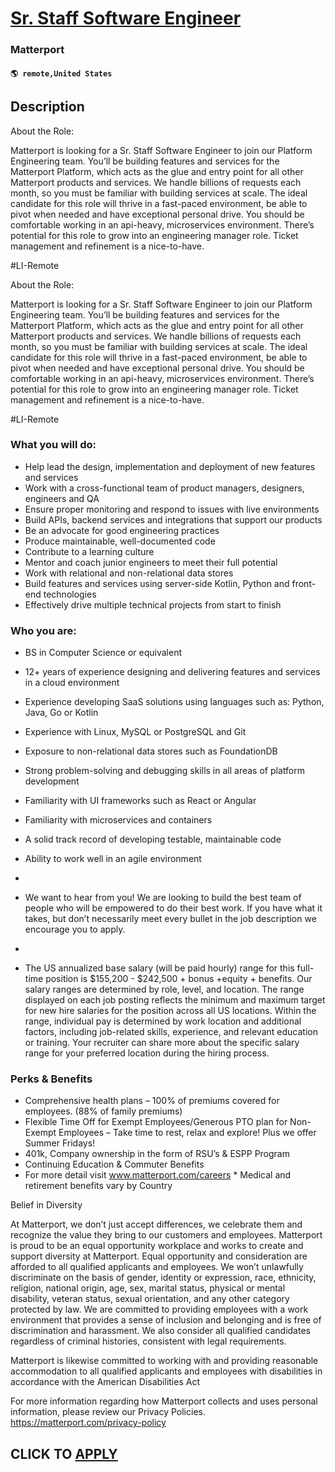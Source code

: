 # [Sr. Staff Software Engineer](https://www.remotewlb.com/apply/sr-staff-software-engineer-122660)  
### Matterport  
#### `🌎 remote,United States`  

## Description

About the Role:

  

Matterport is looking for a Sr. Staff Software Engineer to join our Platform Engineering team. You’ll be building features and services for the Matterport Platform, which acts as the glue and entry point for all other Matterport products and services. We handle billions of requests each month, so you must be familiar with building services at scale. The ideal candidate for this role will thrive in a fast-paced environment, be able to pivot when needed and have exceptional personal drive. You should be comfortable working in an api-heavy, microservices environment. There’s potential for this role to grow into an engineering manager role. Ticket management and refinement is a nice-to-have.

  

#LI-Remote

  

  

About the Role:

  

Matterport is looking for a Sr. Staff Software Engineer to join our Platform Engineering team. You’ll be building features and services for the Matterport Platform, which acts as the glue and entry point for all other Matterport products and services. We handle billions of requests each month, so you must be familiar with building services at scale. The ideal candidate for this role will thrive in a fast-paced environment, be able to pivot when needed and have exceptional personal drive. You should be comfortable working in an api-heavy, microservices environment. There’s potential for this role to grow into an engineering manager role. Ticket management and refinement is a nice-to-have.

  

#LI-Remote

  

  

### What you will do:

* Help lead the design, implementation and deployment of new features and services
* Work with a cross-functional team of product managers, designers, engineers and QA
* Ensure proper monitoring and respond to issues with live environments
* Build APIs, backend services and integrations that support our products
* Be an advocate for good engineering practices
* Produce maintainable, well-documented code
* Contribute to a learning culture
* Mentor and coach junior engineers to meet their full potential
* Work with relational and non-relational data stores
* Build features and services using server-side Kotlin, Python and front-end technologies
* Effectively drive multiple technical projects from start to finish

  

###  Who you are:

* BS in Computer Science or equivalent
* 12+ years of experience designing and delivering features and services in a cloud environment
* Experience developing SaaS solutions using languages such as: Python, Java, Go or Kotlin
* Experience with Linux, MySQL or PostgreSQL and Git
* Exposure to non-relational data stores such as FoundationDB
* Strong problem-solving and debugging skills in all areas of platform development
* Familiarity with UI frameworks such as React or Angular
* Familiarity with microservices and containers
* A solid track record of developing testable, maintainable code
* Ability to work well in an agile environment
*   

* We want to hear from you! We are looking to build the best team of people who will be empowered to do their best work. If you have what it takes, but don’t necessarily meet every bullet in the job description we encourage you to apply.
*   

* The US annualized base salary (will be paid hourly) range for this full-time position is $155,200 - $242,500 + bonus +equity + benefits. Our salary ranges are determined by role, level, and location. The range displayed on each job posting reflects the minimum and maximum target for new hire salaries for the position across all US locations. Within the range, individual pay is determined by work location and additional factors, including job-related skills, experience, and relevant education or training. Your recruiter can share more about the specific salary range for your preferred location during the hiring process.

  

### Perks & Benefits

* Comprehensive health plans – 100% of premiums covered for employees. (88% of family premiums)
* Flexible Time Off for Exempt Employees/Generous PTO plan for Non-Exempt Employees – Take time to rest, relax and explore! Plus we offer Summer Fridays!
* 401k, Company ownership in the form of RSU’s & ESPP Program
* Continuing Education & Commuter Benefits
* For more detail visit www.matterport.com/careers * Medical and retirement benefits vary by Country 

  

Belief in Diversity

  

At Matterport, we don’t just accept differences, we celebrate them and recognize the value they bring to our customers and employees. Matterport is proud to be an equal opportunity workplace and works to create and support diversity at Matterport. Equal opportunity and consideration are afforded to all qualified applicants and employees. We won’t unlawfully discriminate on the basis of gender, identity or expression, race, ethnicity, religion, national origin, age, sex, marital status, physical or mental disability, veteran status, sexual orientation, and any other category protected by law. We are committed to providing employees with a work environment that provides a sense of inclusion and belonging and is free of discrimination and harassment. We also consider all qualified candidates regardless of criminal histories, consistent with legal requirements.

  

Matterport is likewise committed to working with and providing reasonable accommodation to all qualified applicants and employees with disabilities in accordance with the American Disabilities Act

  

For more information regarding how Matterport collects and uses personal information, please review our Privacy Policies. https://matterport.com/privacy-policy

  
## CLICK TO [APPLY](https://www.remotewlb.com/apply/sr-staff-software-engineer-122660)

